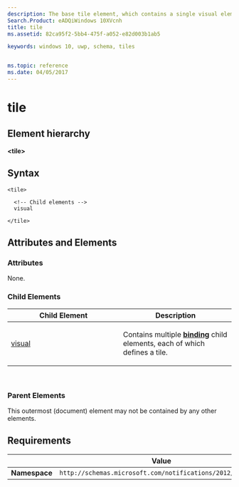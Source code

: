 ```yaml
---
description: The base tile element, which contains a single visual element.
Search.Product: eADQiWindows 10XVcnh
title: tile
ms.assetid: 82ca95f2-5bb4-475f-a052-e82d003b1ab5

keywords: windows 10, uwp, schema, tiles


ms.topic: reference
ms.date: 04/05/2017
---
```


# tile






## Element hierarchy

**&lt;tile&gt;**

## Syntax

``` syntax
<tile>

  <!-- Child elements -->
  visual

</tile>
```

## Attributes and Elements


### Attributes

None.

### Child Elements

<table>
<colgroup>
<col width="50%" />
<col width="50%" />
</colgroup>
<thead>
<tr class="header">
<th>Child Element</th>
<th>Description</th>
</tr>
</thead>
<tbody>
<tr class="odd">
<td><a href="element-visual.md">visual</a> </td>
<td><p>Contains multiple <a href="element-binding.md"><strong>binding</strong></a>  child elements, each of which defines a tile.</p></td>
</tr>
</tbody>
</table>

 

### Parent Elements

This outermost (document) element may not be contained by any other elements.

## Requirements

|          | Value |
|----------|--------------|
| **Namespace** | `http://schemas.microsoft.com/notifications/2012/tile.xsd` |

 

 



